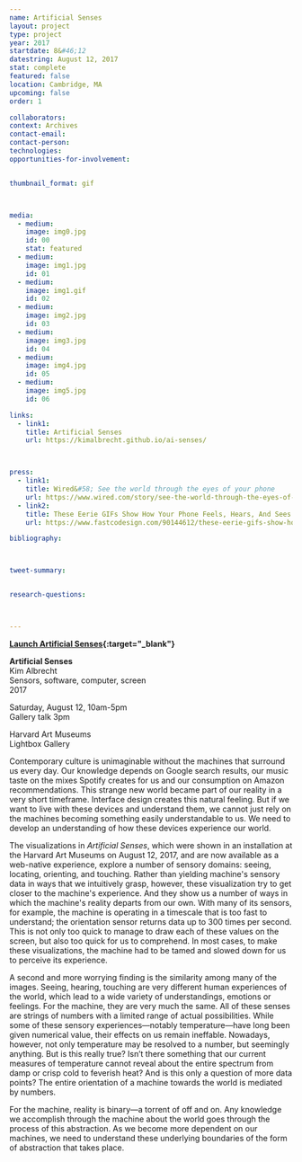 ```yaml
---
name: Artificial Senses
layout: project
type: project
year: 2017
startdate: 8&#46;12
datestring: August 12, 2017
stat: complete
featured: false
location: Cambridge, MA
upcoming: false
order: 1

collaborators:
context: Archives
contact-email:
contact-person:
technologies: 
opportunities-for-involvement:


thumbnail_format: gif



media:
  - medium:
    image: img0.jpg
    id: 00
    stat: featured
  - medium:
    image: img1.jpg
    id: 01
  - medium:
    image: img1.gif
    id: 02
  - medium:
    image: img2.jpg
    id: 03
  - medium:
    image: img3.jpg
    id: 04
  - medium:
    image: img4.jpg
    id: 05
  - medium:
    image: img5.jpg
    id: 06

links:
  - link1: 
    title: Artificial Senses
    url: https://kimalbrecht.github.io/ai-senses/



press:
  - link1: 
    title: Wired&#58; See the world through the eyes of your phone
    url: https://www.wired.com/story/see-the-world-through-the-eyes-of-your-phone/
  - link2: 
    title: These Eerie GIFs Show How Your Phone Feels, Hears, And Sees You
    url: https://www.fastcodesign.com/90144612/these-eerie-gifs-show-how-your-phone-feels-hears-and-sees-you

bibliography:



tweet-summary:


research-questions:



---
```


**[Launch Artificial Senses](https://artificial-senses.kimalbrecht.com/){:target="_blank"}**

**Artificial Senses**
<br />Kim Albrecht
<br />Sensors, software, computer, screen
<br />2017

Saturday, August 12, 10am-5pm
<br />Gallery talk 3pm

Harvard Art Museums
<br />Lightbox Gallery

Contemporary culture is unimaginable without the machines that surround us every day. Our knowledge depends on Google search results, our music taste on the mixes Spotify creates for us and our consumption on Amazon recommendations. This strange new world became part of our reality in a very short timeframe. Interface design creates this natural feeling. But if we want to live with these devices and understand them, we cannot just rely on the machines becoming something easily understandable to us. We need to develop an understanding of how these devices experience our world. 

The visualizations in <em>Artificial Senses</em>, which were shown in an installation at the Harvard Art Museums on August 12, 2017, and are now available as a web-native experience, explore a number of sensory domains: seeing, locating, orienting, and touching. Rather than yielding machine's sensory data in ways that we intuitively grasp, however, these visualization try to get closer to the machine's experience. And they show us a number of ways in which the machine's reality departs from our own. With many of its sensors, for example, the machine is operating in a timescale that is too fast to understand; the orientation sensor returns data up to 300 times per second. This is not only too quick to manage to draw each of these values on the screen, but also too quick for us to comprehend. In most cases, to make these visualizations, the machine had to be tamed and slowed down for us to perceive its experience. 

A second and more worrying finding is the similarity among many of the images. Seeing, hearing, touching are very different human experiences of the world, which lead to a wide variety of understandings, emotions or feelings. For the machine, they are very much the same. All of these senses are strings of numbers with a limited range of actual possibilities. While some of these sensory experiences—notably temperature—have long been given numerical value, their effects on us remain ineffable. Nowadays, however, not only temperature may be resolved to a number, but seemingly anything. But is this really true? Isn’t there something that our current measures of temperature cannot reveal about the entire spectrum from damp or crisp cold to feverish heat? And is this only a question of more data points? The entire orientation of a machine towards the world is mediated by numbers. 

For the machine, reality is binary—a torrent of off and on. Any knowledge we accomplish through the machine about the world goes through the process of this abstraction. As we become more dependent on our machines, we need to understand these underlying boundaries of the form of abstraction that takes place.


